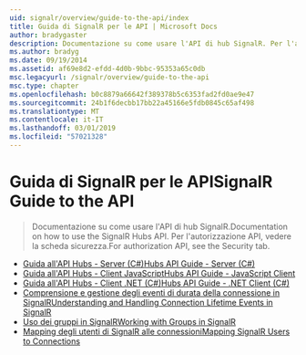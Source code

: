 ```yaml
---
uid: signalr/overview/guide-to-the-api/index
title: Guida di SignalR per le API | Microsoft Docs
author: bradygaster
description: Documentazione su come usare l'API di hub SignalR. Per l'autorizzazione API, vedere la scheda sicurezza.
ms.author: bradyg
ms.date: 09/19/2014
ms.assetid: af69e8d2-efdd-4d0b-9bbc-95353a65c0db
msc.legacyurl: /signalr/overview/guide-to-the-api
msc.type: chapter
ms.openlocfilehash: b0c8879a66642f389378b5c6353fad2fd0ae9e47
ms.sourcegitcommit: 24b1f6decbb17bb22a45166e5fdb0845c65af498
ms.translationtype: MT
ms.contentlocale: it-IT
ms.lasthandoff: 03/01/2019
ms.locfileid: "57021328"
---
```

<a name="signalr-guide-to-the-api"></a><span data-ttu-id="75c35-104">Guida di SignalR per le API</span><span class="sxs-lookup"><span data-stu-id="75c35-104">SignalR Guide to the API</span></span>
====================
> <span data-ttu-id="75c35-105">Documentazione su come usare l'API di hub SignalR.</span><span class="sxs-lookup"><span data-stu-id="75c35-105">Documentation on how to use the SignalR Hubs API.</span></span> <span data-ttu-id="75c35-106">Per l'autorizzazione API, vedere la scheda sicurezza.</span><span class="sxs-lookup"><span data-stu-id="75c35-106">For authorization API, see the Security tab.</span></span>


- [<span data-ttu-id="75c35-107">Guida all'API Hubs - Server (C#)</span><span class="sxs-lookup"><span data-stu-id="75c35-107">Hubs API Guide - Server (C#)</span></span>](hubs-api-guide-server.md)
- [<span data-ttu-id="75c35-108">Guida all'API Hubs - Client JavaScript</span><span class="sxs-lookup"><span data-stu-id="75c35-108">Hubs API Guide - JavaScript Client</span></span>](hubs-api-guide-javascript-client.md)
- [<span data-ttu-id="75c35-109">Guida all'API Hubs - Client .NET (C#)</span><span class="sxs-lookup"><span data-stu-id="75c35-109">Hubs API Guide - .NET Client (C#)</span></span>](hubs-api-guide-net-client.md)
- [<span data-ttu-id="75c35-110">Comprensione e gestione degli eventi di durata della connessione in SignalR</span><span class="sxs-lookup"><span data-stu-id="75c35-110">Understanding and Handling Connection Lifetime Events in SignalR</span></span>](handling-connection-lifetime-events.md)
- [<span data-ttu-id="75c35-111">Uso dei gruppi in SignalR</span><span class="sxs-lookup"><span data-stu-id="75c35-111">Working with Groups in SignalR</span></span>](working-with-groups.md)
- [<span data-ttu-id="75c35-112">Mapping degli utenti di SignalR alle connessioni</span><span class="sxs-lookup"><span data-stu-id="75c35-112">Mapping SignalR Users to Connections</span></span>](mapping-users-to-connections.md)

